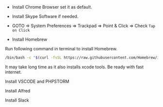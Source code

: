 - Install Chrome Browser set it as default.
- Install Skype Software if needed.
- GOTO => System Preferences => Trackpad => Point & Click => Check `Tap on Click`


- Install Homebrew

Run following command in terminal to install Homebrew.

```bash
/bin/bash -c "$(curl -fsSL https://raw.githubusercontent.com/Homebrew/install/HEAD/install.sh)"
```

It may take long time as it also installs xcode tools. Be ready with fast internet.


Install VSCODE and PHPSTORM


Install Alfred

Install Slack
